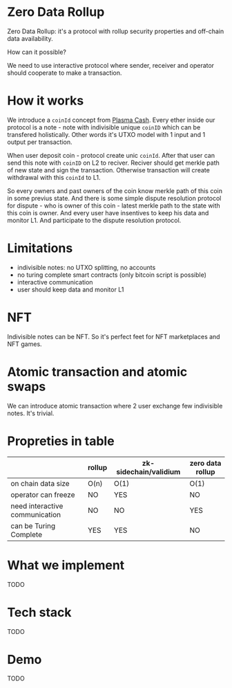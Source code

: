# Zero Data Rollup

Zero Data Rollup: it's a protocol with rollup security properties and off-chain data availability. 

How can it possible?

We need to use interactive protocol where sender, receiver and operator should cooperate to make a transaction.

# How it works

We introduce a `coinId` concept from [Plasma Cash](https://ethresear.ch/t/plasma-cash-plasma-with-much-less-per-user-data-checking/1298). Every ether inside our protocol is a note - note with indivisible unique `coinID` which can be transfered holistically. Other words it's UTXO model with 1 input and 1 output per transaction.

When user deposit coin - protocol create unic `coinId`. After that user can send this note with `coinID` on L2 to reciver. Reciver should get merkle path of new state and sign the transaction. Otherwise transaction will create withdrawal with this `coinId` to L1.

So every owners and past owners of the coin know merkle path of this coin in some previus state. And there is some simple dispute resolution protocol for dispute - who is owner of this coin - latest merkle path to the state with this coin is owner. And every user have insentives to keep his data and monitor L1. And participate to the dispute resolution protocol.

# Limitations

- indivisible notes: no UTXO splitting, no accounts
- no turing complete smart contracts (only bitcoin script is possible)
- interactive communication
- user should keep data and monitor L1

# NFT

Indivisible notes can be NFT. So it's perfect feet for NFT marketplaces and NFT games.

# Atomic transaction and atomic swaps

We can introduce atomic transaction where 2 user exchange few indivisible notes. It's trivial.

# Propreties in table

|                                | rollup | zk-sidechain/validium | zero data rollup |
|--------------------------------|--------|-----------------------|------------------|
| on chain data size             | O(n)   | O(1)                  | O(1)             |
| operator can freeze            | NO     | YES                   | NO               |
| need interactive communication | NO     | NO                    | YES              |
| can be Turing Complete         | YES    | YES                   | NO               |

# What we implement

TODO

# Tech stack

TODO

# Demo

TODO